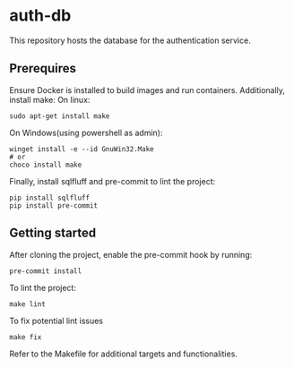 # auth-db

This repository hosts the database for the authentication service.

## Prerequires
Ensure Docker is installed to build images and run containers. 
Additionally, install make:
On linux:
```
sudo apt-get install make
```

On Windows(using powershell as admin):
```
winget install -e --id GnuWin32.Make
# or
choco install make
```
Finally, install sqlfluff and pre-commit to lint the project:
```
pip install sqlfluff
pip install pre-commit
```
## Getting started
After cloning the project, enable the pre-commit hook by running:
```
pre-commit install
```
To lint the project:
```
make lint
```
To fix potential lint issues
```
make fix
```
Refer to the Makefile for additional targets and functionalities.
